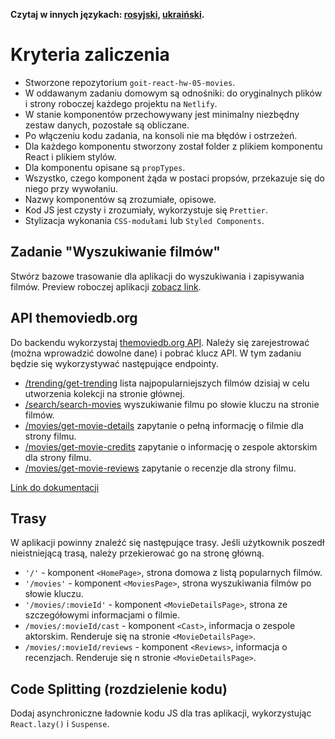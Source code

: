 **Czytaj w innych językach: [rosyjski](README.md), [ukraiński](README.ua.md).**

# Kryteria zaliczenia

- Stworzone repozytorium `goit-react-hw-05-movies`.
- W oddawanym zadaniu domowym są odnośniki: do oryginalnych plików i strony roboczej każdego projektu na `Netlify`.
- W stanie komponentów przechowywany jest minimalny niezbędny zestaw danych, pozostałe są obliczane.
- Po włączeniu kodu zadania, na konsoli nie ma błędów i ostrzeżeń.
- Dla każdego komponentu stworzony został folder z plikiem komponentu React i plikiem stylów.
- Dla komponentu opisane są `propTypes`.
- Wszystko, czego komponent żąda w postaci propsów, przekazuje się do niego przy wywołaniu.
- Nazwy komponentów są zrozumiałe, opisowe.
- Kod JS jest czysty i zrozumiały, wykorzystuje się `Prettier`.
- Stylizacja wykonania `CSS-modułami` lub `Styled Components`.

## Zadanie "Wyszukiwanie filmów"

Stwórz bazowe trasowanie dla aplikacji do wyszukiwania i zapisywania filmów. Preview roboczej aplikacji
[zobacz link](https://drive.google.com/file/d/1vR0hi3n1236Q5Bg4-se-8JVKD9UKSfId/view?usp=sharing).

## API themoviedb.org

Do backendu wykorzystaj [themoviedb.org API](https://www.themoviedb.org/). Należy się zarejestrować (można wprowadzić dowolne dane) i pobrać klucz API. W tym zadaniu będzie się wykorzystywać następujące endpointy.

- [/trending/get-trending](https://developers.themoviedb.org/3/trending/get-trending) lista najpopularniejszych filmów dzisiaj w celu utworzenia kolekcji na stronie głównej.
- [/search/search-movies](https://developers.themoviedb.org/3/search/search-movies) wyszukiwanie filmu po słowie kluczu na stronie filmów.
- [/movies/get-movie-details](https://developers.themoviedb.org/3/movies/get-movie-details) zapytanie o pełną informację o filmie dla strony filmu.
- [/movies/get-movie-credits](https://developers.themoviedb.org/3/movies/get-movie-credits) zapytanie o informację o zespole aktorskim dla strony filmu.
- [/movies/get-movie-reviews](https://developers.themoviedb.org/3/movies/get-movie-reviews) zapytanie o recenzje dla strony filmu.

[Link do dokumentacji](https://developers.themoviedb.org/3/getting-started/introduction)

## Trasy

W aplikacji powinny znaleźć się następujące trasy. Jeśli użytkownik poszedł nieistniejącą trasą, należy przekierować go na stronę główną.

- `'/'` - komponent `<HomePage>`, strona domowa z listą popularnych filmów.
- `'/movies'` - komponent `<MoviesPage>`, strona wyszukiwania filmów po słowie kluczu.
- `'/movies/:movieId'` - komponent `<MovieDetailsPage>`, strona ze szczegółowymi informacjami o filmie.
- `/movies/:movieId/cast` - komponent `<Cast>`, informacja o zespole aktorskim. Renderuje się na stronie `<MovieDetailsPage>`.
- `/movies/:movieId/reviews` - komponent `<Reviews>`, informacja o recenzjach. Renderuje się n stronie `<MovieDetailsPage>`.

## Code Splitting (rozdzielenie kodu)

Dodaj asynchroniczne ładownie kodu JS dla tras aplikacji, wykorzystując
`React.lazy()` i `Suspense`.
